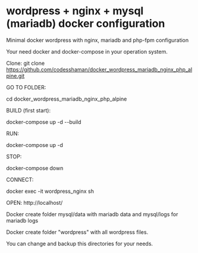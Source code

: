 # wordpress + nginx + mysql (mariadb) docker configuration
Minimal docker wordpress with nginx, mariadb and php-fpm configuration

Your need docker and docker-compose in your operation system.

Clone: git clone https://github.com/codesshaman/docker_wordpress_mariadb_nginx_php_alpine.git

GO TO FOLDER:

cd docker_wordpress_mariadb_nginx_php_alpine

BUILD (first start):

docker-compose up -d --build

RUN:

docker-compose up -d

STOP:

docker-compose down

CONNECT:

docker exec -it wordpress_nginx sh

OPEN:
http://localhost/

Docker create folder mysql/data with mariadb data and mysql/logs for mariadb logs

Docker create folder "wordpress" with all wordpress files.

You can change and backup this directories for your needs.
